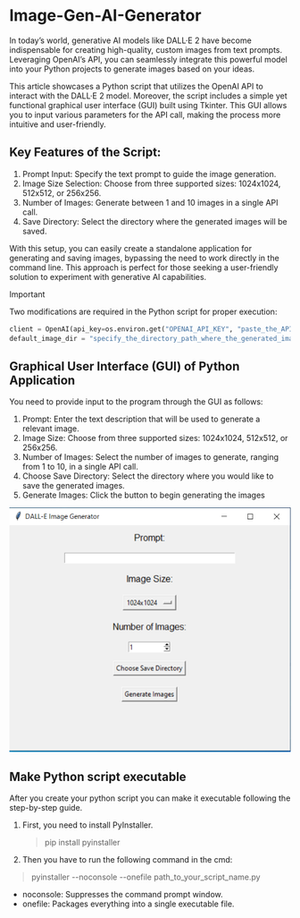 # Image-Gen-AI-Generator

In today’s world, generative AI models like DALL·E 2 have become indispensable for creating high-quality, custom images from text prompts. Leveraging OpenAI’s API, you can seamlessly integrate this powerful model into your Python projects to generate images based on your ideas.

This article showcases a Python script that utilizes the OpenAI API to interact with the DALL·E 2 model. Moreover, the script includes a simple yet functional graphical user interface (GUI) built using Tkinter. This GUI allows you to input various parameters for the API call, making the process more intuitive and user-friendly.

## Key Features of the Script:

1. Prompt Input: Specify the text prompt to guide the image generation.
2. Image Size Selection: Choose from three supported sizes: 1024x1024, 512x512, or 256x256.
3. Number of Images: Generate between 1 and 10 images in a single API call.
4. Save Directory: Select the directory where the generated images will be saved.

With this setup, you can easily create a standalone application for generating and saving images, bypassing the need to work directly in the command line. This approach is perfect for those seeking a user-friendly solution to experiment with generative AI capabilities.

> [!IMPORTANT]
> Two modifications are required in the Python script for proper execution:

```python
client = OpenAI(api_key=os.environ.get("OPENAI_API_KEY", "paste_the_API_key_that_you_obtained_from_the_OpenAI_website"))
default_image_dir = "specify_the_directory_path_where_the_generated_images_will_be_stored"
```

## Graphical User Interface (GUI) of Python Application

You need to provide input to the program through the GUI as follows:

1. Prompt: Enter the text description that will be used to generate a relevant image.
2. Image Size: Choose from three supported sizes: 1024x1024, 512x512, or 256x256.
3. Number of Images: Select the number of images to generate, ranging from 1 to 10, in a single API call.
4. Choose Save Directory: Select the directory where you would like to save the generated images.
5. Generate Images: Click the button to begin generating the images


![App_Gui](https://github.com/EMazarakis/Image-Gen-AI-Generator/blob/main/Images/000.GUI_for_app.PNG)


## Make Python script executable
After you create your python script you can make it executable following the step-by-step guide. 
1. First, you need to install PyInstaller.
   > pip install pyinstaller
2. Then you have to run the following command in the cmd:
  > pyinstaller --noconsole --onefile  path_to_your_script_name.py
- noconsole: Suppresses the command prompt window.
- onefile: Packages everything into a single executable file.
